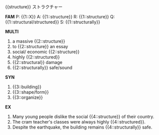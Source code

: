{{structure}}
ストラクチャー

**FAM**
P: {{1::X}}
A: {{1::structure}}
R: {{1::structure}}
Q: {{1::structural/structured}}
S: {{1::structurally}}

**MULTI**
1. a massive {{2::structure}} 
2. to {{2::structure}} an essay
3. social/ economic {{2::structure}} 
4. highly {{2::structured}}
5. {{2::structural}} damage
6. {{2::structurally}} safe/sound

**SYN**
1. {{3::building}}
2. {{3::shape/form}}
3. {{3::organize}}

**EX**
1. Many young people dislike the social {{4::structure}} of their country. 
2. The cram teacher's classes were always highly  {{4::structured}}.
3. Despite the earthquake, the building remains  {{4::structurally}} safe.